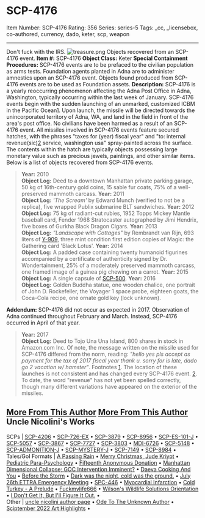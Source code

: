 # SCP-4176
Item Number: SCP-4176
Rating: 356
Series: series-5
Tags: _cc, _licensebox, co-authored, currency, dado, keter, scp, weapon

---

Don't fuck with the IRS.
![treasure.png](https://scp-wiki.wdfiles.com/local--files/scp-4176/treasure.png)
Objects recovered from an SCP-4176 event.
**Item #:** SCP-4176
**Object Class:** Keter
**Special Containment Procedures:** SCP-4176 events are to be prefaced to the civilian population as arms tests. Foundation agents planted in Adna are to administer amnestics upon an SCP-4176 event.
Objects found produced from SCP-4176 events are to be used as Foundation assets.
**Description:** SCP-4176 is a yearly reoccurring phenomenon affecting the Adna Post Office in Adna, Washington, typically occurring within the last week of January.
SCP-4176 events begin with the sudden launching of an unmarked, customized ICBM in the Pacific Ocean[1](javascript:;). Upon launch, the missile will be directed towards the unincorporated territory of Adna, WA, and land in the field in front of the area's post office. No civilians have been harmed as a result of an SCP-4176 event.
All missiles involved in SCP-4176 events feature secured hatches, with the phrases "taxes for (year) fiscal year" and "to: internal revenue(sic)[2](javascript:;) service, washington usa" spray-painted across the surface. The contents within the hatch are typically objects possessing large monetary value such as precious jewels, paintings, and other similar items.
Below is a list of objects recovered from SCP-4176 events.
> **Year:** 2010  
>  **Object Log:** Deed to a downtown Manhattan private parking garage, 50 kg of 16th-century gold coins, 15 sable fur coats, 75% of a well-preserved mammoth carcass.
> **Year:** 2011  
>  **Object Log:** _'The Scream'_ by Edward Munch (verified to not be a replica), five wrapped Publix submarine BLT sandwiches.
> **Year:** 2012  
>  **Object Log:** 75 kg of radiant-cut rubies, 1952 Topps Mickey Mantle baseball card, Fender 1968 Stratocaster autographed by Jimi Hendrix, five boxes of Gurkha Black Dragon Cigars.
> **Year:** 2013  
>  **Object Log:** _"Landscape with Cottages"_ by Rembrandt van Rijn, 693 liters of [Y-909](/scp-3000), three mint condition first edition copies of Magic: the Gathering card 'Black Lotus'.
> **Year:** 2014  
>  **Object Log:** A padded case containing twenty humanoid figurines accompanied by a certificate of authenticity signed by Dr. Wondertainment, 25% of a moderately preserved mammoth carcass, one framed image of a guinea pig chewing on a carrot.
> **Year:** 2015  
>  **Object Log:** A single capsule of [SCP-500](/scp-500).
> **Year:** 2016  
>  **Object Log:** Golden Buddha statue, one wooden chalice, one portrait of John D. Rockefeller, the Voyager 1 space probe, eighteen goats, the Coca-Cola recipe, one ornate gold key (lock unknown).
  
  
**Addendum:** SCP-4176 did not occur as expected in 2017. Observation of Adna continued throughout February and March. Instead, SCP-4176 occurred in April of that year.
> **Year:** 2017  
>  **Object Log:** Deed to Tojo Una Una Island, 800 shares in stock in Amazon.com Inc.
Of note, the message written on the missile used for SCP-4176 differed from the norm, reading: _"hello yes pls accept as payment for the tax of 2017 fiscal year thank u. sorry for is late, dado go 2 vacation w/ hamster"_.
Footnotes
[1](javascript:;). The location of these launches is not consistent and has changed every SCP-4176 event.
[2](javascript:;). To date, the word "revenue" has not yet been spelled correctly, though many different variations have appeared on the exterior of the missiles.
  
  
  

[More From This Author](javascript:;)
[More From This Author](javascript:;)
Uncle Nicolini's Works  
---  
SCPs |  [SCP-4206](/scp-4206) • [SCP-726-EX](/scp-726-ex) • [SCP-3879](/scp-3879) • [SCP-8956](/scp-8956) • [SCP-ES-101-J](/scp-es-101-j) • [SCP-5057](/scp-5057) • [SCP-3867](/scp-3867) • [SCP-7727](/scp-7727) • [SCP-3803](/scp-3803) • [MDI-6726](/scp-6726) • [SCP-5148](/scp-5148) • [SCP-ADMONITION-J](/scp-admonition-j) • [SCP-MYSTERY-J](/scp-mystery-j) • [SCP-7149](/scp-7149) • [SCP-8984](/scp-8984) •  
Tales/GoI Formats |  [A Passing Rain](/a-passing-rain) • [Merry Christmas, Jude Kriyot](/merry-christmas-jude-kriyot) • [Pediatric Para-Psychology](/pediatric-para-psychology) • [Fifteenth Anonymous Donation](/fifteenth-anonymous-donation) • [Manhattan Dimensional Collapse; GOC Intervention Imminent?](/koigarezaki-news-911-1998-ver) • [Daeva Cooking And You](/daeva-cooking-and-you) • [Before the Storm](/before-the-storm) • [Dark was the night, cold was the ground.](/world-went-beautiful) • [July 26th ETTRA Emergency Meeting](/error-404-database-not-found) • [SPC-446](/spc-446) • [Myocardial Infarction](/myocardial-infarction) • [Cold Turkey - A Prelude](/cold-turkey) • [Fuckmylife666](/fuckmylife666) • [Wilson's Wildlife Solutions Orientation](/wilsons-orientation) • [I Don't Get It, But I'll Figure It Out.](/coming-out-to-the-woods) •  
Other |  [uncle nicolini author page](/uncle-nicolini-author-page) • [Ode To The Unknown Author](/ode-to-the-unknown-author) • [Sciptember 2022 Art Highlights](/sciptember-2022-art) •